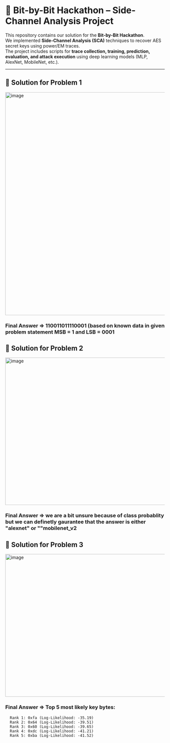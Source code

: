 # 🚀 Bit-by-Bit Hackathon – Side-Channel Analysis Project

This repository contains our solution for the **Bit-by-Bit Hackathon**.  
We implemented **Side-Channel Analysis (SCA)** techniques to recover AES secret keys using power/EM traces.  
The project includes scripts for **trace collection, training, prediction, evaluation, and attack execution** using deep learning models (MLP, AlexNet, MobileNet, etc.).

---

## 📂 Solution for Problem 1
<img width="1060" height="705" alt="image" src="https://github.com/user-attachments/assets/d13e9af2-21eb-4f90-bb76-5b0d2af9f72e" />

### Final Answer => 110011011110001 (based on known data in given problem statement MSB = 1 and LSB = 0001


## 📂 Solution for Problem 2
<img width="607" height="466" alt="image" src="https://github.com/user-attachments/assets/da9aacac-aab0-4769-bd4d-afc4dd96ce1b" />

### Final Answer => we are a bit unsure because of class probablity but we can definetly gaurantee that the answer is either "alexnet" or ""mobilenet_v2


## 📂 Solution for Problem 3
<img width="853" height="451" alt="image" src="https://github.com/user-attachments/assets/dab92c87-7db6-483c-8886-6a7bd78c0195" />

### Final Answer => Top 5 most likely key bytes:
```
  Rank 1: 0xfa (Log-Likelihood: -35.19)
  Rank 2: 0x64 (Log-Likelihood: -39.51)
  Rank 3: 0x60 (Log-Likelihood: -39.65)
  Rank 4: 0xdc (Log-Likelihood: -41.21)
  Rank 5: 0xba (Log-Likelihood: -41.52)
```
